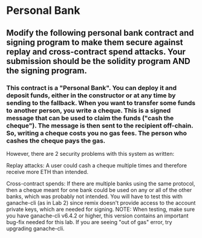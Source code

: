 # Personal Bank

## Modify the following personal bank contract and signing program to make them secure against replay and cross-contract spend attacks. Your submission should be the solidity program AND the signing program.

### This contract is a "Personal Bank". You can deploy it and deposit funds, either in the constructor or at any time by sending to the fallback. When you want to transfer some funds to another person, you write a cheque. This is a signed message that can be used to claim the funds ("cash the cheque"). The message is then sent to the recipient off-chain. So, writing a cheque costs you no gas fees. The person who cashes the cheque pays the gas.
However, there are 2 security problems with this system as written:

Replay attacks: A user could cash a cheque multiple times and therefore receive more ETH than intended.

Cross-contract spends: If there are multiple banks using the same protocol, then a cheque meant for one bank could be used on any or all of the other banks, which was probably not intended.
You will have to test this with ganache-cli (as in Lab 2) since remix doesn't provide access to the account private keys, which are needed for signing.
NOTE: When testing, make sure you have ganache-cli v6.4.2 or higher, this version contains an important bug-fix needed for this lab. If you are seeing "out of gas" error, try upgrading ganache-cli.
